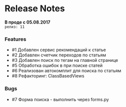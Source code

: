 # Release Notes
**В проде с 05.08.2017**
<br>
`релиз: 11`
<br>
### Features
- #1 Добавлен сервис рекомендаций к статье
- #2 Добавлен счетчик переходов по статьям
- #3 Добавлен поиск по тегам на главной странице
- #5 Обработка ошибок в при поиске статей
- #6 Реализован автокомплит для поиска по статьям
- #8 Рефакторинг: ClassBasedViews

### Bugs
- #7 Форма поиска - выполнить через forms.py
